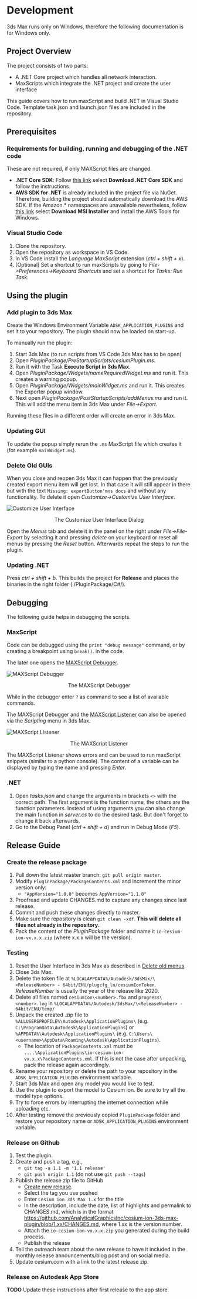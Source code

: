 # Development

3ds Max runs only on Windows, therefore the following documentation is for Windows only.

## Project Overview

The project consists of two parts:

- A .NET Core project which handles all network interaction.
- MaxScripts which integrate the .NET project and create the user interface

This guide covers how to run maxScript and build .NET in Visual Studio Code.
Template task.json and launch.json files are included in the repository.

## Prerequisites

### Requirements for building, running and debugging of the .NET code

These are not required, if only MAXScript files are changed.

- **.NET Core SDK**: Follow [this link](https://dotnet.microsoft.com/download) select **Download .NET Core SDK** and follow the instructions.
- **AWS SDK for .NET** is already included in the project file via NuGet. Therefore, building the project should automatically download the AWS SDK. If the Amazon.* namespaces are unavailable nevertheless, follow [this link](https://aws.amazon.com/sdk-for-net/) select **Download MSI Installer** and install the AWS Tools for Windows.

### Visual Studio Code

1. Clone the repository.
2. Open the repository as workspace in VS Code.
3. In VS Code install the *Language MaxScript* extension (*ctrl + shift + x*).
4. [Optional] Set a shortcut to run maxScripts by going to *File->Preferences->Keyboard Shortcuts* and set a shortcut for *Tasks: Run Task*.

## Using the plugin

### Add plugin to 3ds Max

Create the Windows Environment Variable `ADSK_APPLICATION_PLUGINS` and set it to your repository.
The plugin should now be loaded on start-up.

To manually run the plugin:

1. Start 3ds Max (to run scripts from VS Code 3ds Max has to be open)
2. Open *PluginPackage/PreStartupScripts/cesiumPlugin.ms*.
3. Run it with the Task **Execute Script in 3ds Max**.
4. Open *PluginPackage/Widgets/nameRequiredWidget.ms* and run it. This creates a warning popup.
5. Open *PluginPackage/Widgets/mainWidget.ms* and run it. This creates the Exporter popup window.
6. Next open *PluginPackage/PostStartupScripts/addMenus.ms* and run it. This will add the menu item in 3ds Max under *File->Export*.

Running these files in a different order will create an error in 3ds Max.

### Updating GUI

To update the popup simply rerun the `.ms` MaxScript file which creates it (for example `mainWidget.ms`).

### Delete Old GUIs

When you close and reopen 3ds Max it can happen that the previously created export menu item will get lost. In that case it will still appear in there but with the text `Missing: exportButton'mxs docs` and without any functionality. To delete it open *Customize->Customize User Interface*.

![Customize User Interface](../resetUI.PNG)
<p align="center">
    The Customize User Interface Dialog
</p>

Open the *Menus* tab and delete it in the panel on the right under *File->File-Export* by selecting it and pressing *delete* on your keyboard or reset all menus by pressing the *Reset* button. Afterwards repeat the steps to run the plugin.

### Updating .NET

Press *ctrl + shift + b*. This builds the project for **Release** and places the binaries in the right folder (./PluginPackage/C#/).

## Debugging

The following guide helps in debugging the scripts.

### MaxScript

Code can be debugged using the `print "debug message"` command, or by creating a breakpoint using `break()`. in the code.

The later one opens the [MAXScript Debugger](http://help.autodesk.com/view/3DSMAX/2020/ENU/?guid=GUID-E04AB16E-D5C8-4B00-81A6-E3945E97A1EB).

![MAXScript Debugger](../debugger.PNG)
<p align="center">
    The MAXScript Debugger
</p>

While in the debugger enter `?` as command to see a list of available commands.

The MAXScript Debugger and the [MAXScript Listener](http://help.autodesk.com/view/3DSMAX/2020/ENU/?guid=GUID-C8019A8A-207F-48A0-985E-18D47FAD8F36) can also be opened via the *Scripting* menu in 3ds Max.

![MAXScript Listener](../listener.PNG)
<p align="center">
    The MAXScript Listener
</p>

The MAXScript Listener shows errors and can be used to run maxScript snippets (similar to a python console). The content of a variable can be displayed by typing the name and pressing *Enter*.

### .NET

1. Open *tasks.json* and change the arguments in brackets `<>` with the correct path. The first argument is the function name, the others are the function parameters. Instead of using arguments you can also change the main function in *server.cs* to do the desired task. But don't forget to change it back afterwards.
2. Go to the Debug Panel (*ctrl + shift + d*) and run in Debug Mode (*F5*).

## Release Guide

### Create the release package

1. Pull down the latest master branch: `git pull origin master`.
2. Modify `PluginPackage/PackageContents.xml` and increment the minor version only:
   - `"AppVersion="1.0.0"` becomes `AppVersion="1.1.0"`
3. Proofread and update CHANGES.md to capture any changes since last release.
4. Commit and push these changes directly to master.
5. Make sure the repository is clean `git clean -xdf`. __This will delete all files not already in the repository.__
6. Pack the content of the *PluginPackage* folder and name it `io-cesium-ion-vx.x.x.zip` (where x.x.x will be the version).

### Testing

1. Reset the User Interface in 3ds Max as described in [Delete old menus](#delete-old-menus).
2. Close 3ds Max.
3. Delete the token file at `%LOCALAPPDATA%/Autodesk/3dsMax/\<ReleaseNumber> - 64bit/ENU/plugcfg_ln/cesiumIonToken`. *ReleaseNumber* is usually the year of the release like 2020.
4. Delete all files named `cesiumion\<number>.fbx` and `progress\<number>.log` in `%LOCALAPPDATA%/Autodesk/3dsMax/\<ReleaseNumber> - 64bit/ENU/temp/`
5. Unpack the created .zip file to `%ALLUSERSPROFILE%\Autodesk\ApplicationPlugins\` (e.g. `C:\ProgramData\Autodesk\ApplicationPlugins`) or `%APPDATA%\Autodesk\ApplicationPlugins\` (e.g. `C:\Users\<username>\AppData\Roaming\Autodesk\ApplicationPlugins`).
    - The location of `PackageContents.xml` must be `....\ApplicationPlugins\io-cesium-ion-vx.x.x\PackageContents.xml`. If this is not the case after unpacking, pack the release again accordingly.
6. Rename your repository or delete the path to your repository in the `ADSK_APPLICATION_PLUGINS` environment variable.
7. Start 3ds Max and open any model you would like to test.
8. Use the plugin to export the model to Cesium ion. Be sure to try all the model type options.
9. Try to force errors by interrupting the internet connection while uploading etc.
10. After testing remove the previously copied `PluginPackage` folder and restore your repository name or `ADSK_APPLICATION_PLUGINS` environment variable.

### Release on Github

1. Test the plugin.
2. Create and push a tag, e.g.,
   - `git tag -a 1.1 -m '1.1 release'`
   - `git push origin 1.1` (do not use `git push --tags`)
3. Publish the release zip file to GitHub
   - [Create new release](https://github.com/AnalyticalGraphicsInc/cesium-ion-3ds-max-plugin/releases/new).
   - Select the tag you use pushed
   - Enter `Cesium ion 3ds Max 1.x` for the title
   - In the description, include the date, list of highlights and permalink to CHANGES.md, which is in the format https://github.com/AnalyticalGraphicsInc/cesium-ion-3ds-max-plugin/blob/1.xx/CHANGES.md, where 1.xx is the version number.
   - Attach the `io-cesium-ion-vx.x.x.zip` you generated during the build process.
   - Publish the release
4. Tell the outreach team about the new release to have it included in the monthly release announcements/blog post and on social media.
5. Update cesium.com with a link to the latest release zip.

### Release on Autodesk App Store

**TODO** Update these instructions after first release to the app store.
